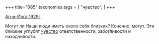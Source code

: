 +++
title="085"
taxonomies.tags = [
 "чувство",
]
+++

[Агни-Йога 1929г](/agni/1929)

Могут ли Наши люди иметь около себя близких? Конечно, могут. Эти близкие углубят [чувство](/tags/чувство) ответственности, заботливости и находчивости.